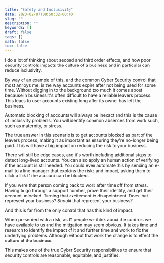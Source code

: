 ```yaml
---
title: "Safety and Inclusivity"
date: 2023-02-07T09:50:32+00:00
slug: ""
description: ""
keywords: []
draft: false
tags: []
math: false
toc: false
---
```


I do a lot of thinking about second and third order effects, and how poor security controls impacts the culture of a business and in particular can reduce inclusivity.

By way of an example of this, and the common Cyber Security control that most annoys me, is the way accounts expire after not being used for some time. Without digging in to the background too much it comes about because in business it's often difficult to have a reliable leavers process. This leads to user accounts existing long after its owner has left the business.

<!--alex ignore maternity-paternity-->
Automatic blocking of accounts will always be inexact and this is the cause of inclusivity problems. You will identify common absences from work such, such as maternity, or stress.

The true answer in this scenario is to get accounts blocked as part of the leavers process, making it as important as ensuring they're no-longer being paid. This will have a big impact on reducing the risk to your business.

There will still be edge cases, and it's worth including additional steps to detect long-lived accounts. You can also apply an human action of verifying if the account is still needed. You could even automate this by sending an e-mail to a line manager that explains the risks and impact, asking them to click a link if the account can be blocked.

If you were that person coming back to work after time off from stress. Having to go through a support number, prove their identity, and get their account unlocked. Turning that excitement to disapointment. Does that represent your business? *Should* that represent your business?

And this is far from the only control that has this kind of impact.

<!--alex ignore obvious-->
When presented with a risk, as IT people we think about the controls we have available to us and the mitigation may seem obvious. It takes time and research to identify the impact of it and further time and work to fix the underlying problems. Although without that work the change is to effect the culture of the business.

This makes one of the true Cyber Security responsibilities to ensure that security controls are reasonable, equitable, and justified.

